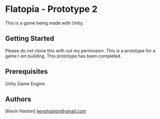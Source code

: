 # Flatopia - Prototype 2
This is a game being made with Unity.

## Getting Started
Please do not clone this with out my permission. This is a prototype for a game I am building. This prototype has been completed.

## Prerequisites
Unity Game Engine

## Authors
[Kevin Haston] kevohaston@gmail.com
